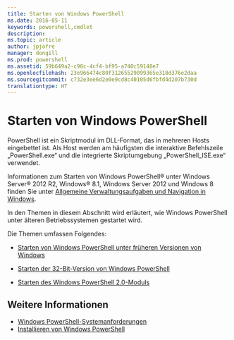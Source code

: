 ```yaml
---
title: Starten von Windows PowerShell
ms.date: 2016-05-11
keywords: powershell,cmdlet
description: 
ms.topic: article
author: jpjofre
manager: dongill
ms.prod: powershell
ms.assetid: 59b649a2-c90c-4cf4-bf95-a740c59148e7
ms.openlocfilehash: 23e966474c80f31265529099365e318d376e2daa
ms.sourcegitcommit: c732e3ee6d2e0e9cd8c40105d6fbfd4d207b730d
translationtype: HT
---
```

# <a name="starting-windows-powershell"></a>Starten von Windows PowerShell
PowerShell ist ein Skriptmodul im DLL-Format, das in mehreren Hosts eingebettet ist.  Als Host werden am häufigsten die interaktive Befehlszeile „PowerShell.exe“ und die integrierte Skriptumgebung „PowerShell_ISE.exe“ verwendet.  

Informationen zum Starten von Windows PowerShell® unter Windows Server® 2012 R2, Windows® 8.1, Windows Server 2012 und Windows 8 finden Sie unter [Allgemeine Verwaltungsaufgaben und Navigation in Windows](http://technet.microsoft.com/library/hh831491.aspx).

In den Themen in diesem Abschnitt wird erläutert, wie Windows PowerShell unter älteren Betriebssystemen gestartet wird.

Die Themen umfassen Folgendes:

-   [Starten von Windows PowerShell unter früheren Versionen von Windows](Starting-Windows-PowerShell-on-Earlier-Versions-of-Windows.md)

-   [Starten der 32-Bit-Version von Windows PowerShell](Starting-the-32-Bit-Version-of-Windows-PowerShell.md)

-   [Starten des Windows PowerShell 2.0-Moduls](Starting-the-Windows-PowerShell-2.0-Engine.md)

## <a name="see-also"></a>Weitere Informationen
- [Windows PowerShell-Systemanforderungen](Windows-PowerShell-System-Requirements.md)
- [Installieren von Windows PowerShell](Installing-Windows-PowerShell.md)

